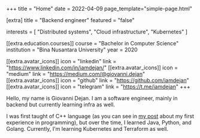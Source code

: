 +++
title = "Home"
date = 2022-04-09
page_template="simple-page.html"

[extra]
title = "Backend engineer"
featured = "false"

interests = [
  "Distributed systems",
  "Cloud infrastructure",
  "Kubernetes"
]

[[extra.education.courses]]
  course = "Bachelor in Computer Science"
  institution = "Bina Nusantara University"
  year = 2020

[[extra.avatar_icons]]
  icon = "linkedin"
  link = "https://www.linkedin.com/in/iamdejan/"
[[extra.avatar_icons]]
  icon = "medium"
  link = "https://medium.com/@giovanni.dejan"
[[extra.avatar_icons]]
  icon = "github"
  link = "https://github.com/iamdejan"
[[extra.avatar_icons]]
  icon = "telegram"
  link = "https://t.me/iamdejan"
+++

Hello, my name is Giovanni Dejan. I am a software engineer, mainly in backend but currently learning infra as well.

I was first taught of C++ language (as you can see in [my post](https://blog.devgenius.io/your-first-programming-language-76d5a3312eb0) about my first experience in programming), but over the time, I learned Java, Python, and Golang. Currently, I'm learning Kubernetes and Terraform as well.
